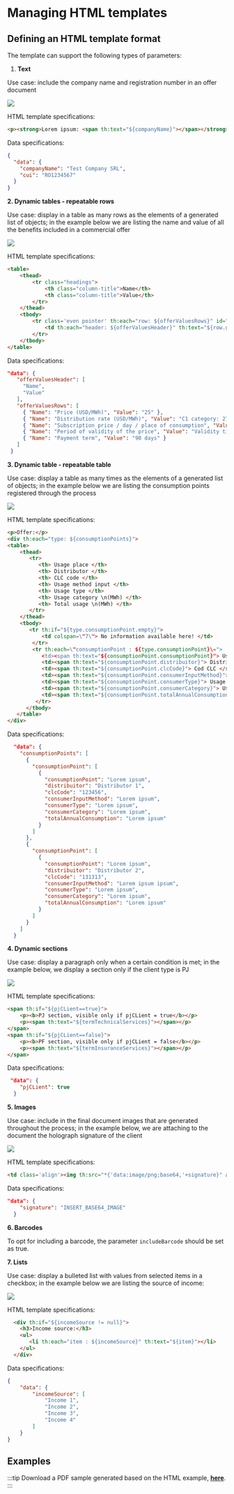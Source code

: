 
# Managing HTML templates

## Defining an HTML template format

The template can support the following types of parameters:

1. **Text**

Use case: include the company name and registration number in an offer document

![](https://s3.eu-west-1.amazonaws.com/docx.flowx.ai/3.0/docplugin_managing_html_template.png)

HTML template specifications:

```html
<p><strong>Lorem ipsum: <span th:text="${companyName}"></span></strong>, dolor sit amet <strong><span th:text="${cui}"></span></strong>.</p>
```

Data specifications:

```json
{
  "data": {
    "companyName": "Test Company SRL",
    "cui": "RO1234567"
  }
}
```

**2. Dynamic tables - repeatable rows**

Use case: display in a table as many rows as the elements of a generated list of objects; in the example below we are listing the name and value of all the benefits included in a commercial offer

![](https://s3.eu-west-1.amazonaws.com/docx.flowx.ai/3.0/dynamic_tables_plugin_doc.png)

HTML template specifications:

```html
<table>
    <thead>
        <tr class="headings">
            <th class="column-title">Name</th>
            <th class="column-title">Value</th>
        </tr>
    </thead>
    <tbody>
        <tr class='even pointer' th:each="row: ${offerValuesRows}" id="tablerow">
            <td th:each="header: ${offerValuesHeader}" th:text="${row.get(header)}">
        </tr>
    </tbody>
</table>
```

Data specifications:

```json
"data": {
   "offerValuesHeader": [ 
     "Name", 
     "Value" 
   ], 
   "offerValuesRows": [ 
     { "Name": "Price (USD/MWh)", "Value": "25" }, 
     { "Name": "Distribution rate (USD/MWh)", "Value": "C1 category: 27, C2 category: 29" }, 
     { "Name": "Subscription price / day / place of consumption", "Value": "C1 category: 1.25, C2 category: 1.32" }, 
     { "Name": "Period of validity of the price", "Value": "Validity time fixed price Monday, from the start date of delivery to the date of completion of delivery" }, 
     { "Name": "Payment term", "Value": "90 days" } 
   ]
 }

```

**3. Dynamic table - repeatable table**

Use case: display a table as many times as the elements of a generated list of objects; in the example below we are listing the consumption points registered through the process

![](https://s3.eu-west-1.amazonaws.com/docx.flowx.ai/3.0/dynamic_table_reusable_table.png)

HTML template specifications:

```html
<p>Offer:</p>
<div th:each="type: ${consumptionPoints}">
<table> 
    <thead>
       <tr>
          <th> Usage place </th>
          <th> Distributor </th>
          <th> CLC code </th>
          <th> Usage method input </th>
          <th> Usage type </th>
          <th> Usage category \n(MWh) </th>
          <th> Total usage \n(MWh) </th>
       </tr>
    </thead>
    <tbody>
       <tr th:if="${type.consumptionPoint.empty}">
           <td colspan=\"7\"> No information available here! </td>
        </tr>
        <tr th:each=\"consumptionPoint : ${type.consumptionPoint}\=">
           <td><span th:text="${consumptionPoint.consumptionPoint}"> Usage place </span></td>
           <td><span th:text="${consumptionPoint.distribuitor}"> Distributor </span></td>
           <td><span th:text="${consumptionPoint.clcCode}"> Cod CLC </span></td>
           <td><span th:text="${consumptionPoint.consumerInputMethod}"> Usage method input </span></td>
           <td><span th:text="${consumptionPoint.consumerType}"> Usage type </span></td>
           <td><span th:text="${consumptionPoint.consumerCategory}"> Usage category \n(MWh) </span></td>
           <td><span th:text="${consumptionPoint.totalAnnualConsumption}"> Total usage \n(MWh) </span></td>
         </tr>
      </tbody>
   </table>
</div>
```

Data specifications:

```json
  "data": {
    "consumptionPoints": [
      {
        "consumptionPoint": [
          {
            "consumptionPoint": "Lorem ipsum",
            "distribuitor": "Distributor 1",
            "clcCode": "123456",
            "consumerInputMethod": "Lorem ipsum",
            "consumerType": "Lorem ipsum",
            "consumerCategory": "Lorem ipsum",
            "totalAnnualConsumption": "Lorem ipsum"
          }
        ]
      },
      {
        "consumptionPoint": [
          {
            "consumptionPoint": "Lorem ipsum",
            "distribuitor": "Distributor 2",
            "clcCode": "131313",
            "consumerInputMethod": "Lorem ipsum ipsum",
            "consumerType": "Lorem ipsum",
            "consumerCategory": "Lorem ipsum",
            "totalAnnualConsumption": "Lorem ipsum"
          }
        ]
      }
    ]
  }
```

**4. Dynamic sections**

Use case: display a paragraph only when a certain condition is met; in the example below, we display a section only if the client type is PJ

![](https://s3.eu-west-1.amazonaws.com/docx.flowx.ai/3.0/docplugin_type_of_client.png)

HTML template specifications:

```html
<span th:if="${pjCLient==true}">
    <p><b>PJ section, visible only if pjCLient = true</b></p>
    <p><span th:text="${termTechnicalServices}"></span></p>
</span>
<span th:if="${pjCLient==false}">
    <p><b>PF section, visible only if pjCLient = false</b></p>
    <p><span th:text="${termInsuranceServices}"></span></p>
</span>

```

Data specifications:

```json
 "data": {
    "pjCLient": true
  }
```

**5. Images**

Use case: include in the final document images that are generated throughout the process; in the example below, we are attaching to the document the holograph signature of the client

![](https://s3.eu-west-1.amazonaws.com/docx.flowx.ai/3.0/docplugin_images.png)

HTML template specifications:

```html
<td class='align'><img th:src="*{'data:image/png;base64,'+signature}" alt=\"\" height='100px'/></td>
```

Data specifications:

```json
"data": {
    "signature": "INSERT_BASE64_IMAGE"
  }
```

**6. Barcodes**

 To opt for including a barcode, the parameter `includeBarcode` should be set as true.

**7. Lists**

Use case: display a bulleted list with values from selected items in a checkbox; in the example below we are listing the source of income:

![](https://s3.eu-west-1.amazonaws.com/docx.flowx.ai/3.0/docplugin_income_source.png)

HTML template specifications:

```html
  <div th:if="${incomeSource != null}">
    <h3>Income source:</h3>
    <ul>
       <li th:each="item : ${incomeSource}" th:text="${item}"></li>
    </ul>
  </div>
```

Data specifications:

```json
{
    "data": {
        "incomeSource": [
            "Income 1",
            "Income 2",
            "Income 3",
            "Income 4"
        ]
    }
}
```

## Examples

:::tip
Download a PDF sample generated based on the HTML example, [**here**](../../../../../assets/html_generated_document.pdf).
:::